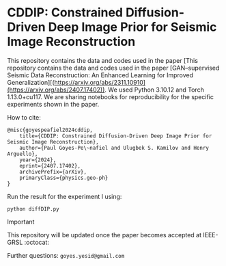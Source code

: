 # CDDIP: Constrained Diffusion-Driven Deep Image Prior for Seismic Image Reconstruction

This repository contains the data and codes used in the paper [This repository contains the data and codes used in the paper [GAN–supervised Seismic Data Reconstruction: An Enhanced Learning for Improved Generalization][(https://arxiv.org/abs/2311.10910](https://arxiv.org/abs/2407.17402)). We used Python 3.10.12 and Torch 1.13.0+cu117. We are sharing notebooks for reproducibility for the specific experiments shown in the paper. 

How to cite:
```
@misc{goyespeafiel2024cddip,
    title={CDDIP: Constrained Diffusion-Driven Deep Image Prior for Seismic Image Reconstruction},
    author={Paul Goyes-Pe\~nafiel and Ulugbek S. Kamilov and Henry Arguello},
    year={2024},
    eprint={2407.17402},
    archivePrefix={arXiv},
    primaryClass={physics.geo-ph}
}
```

Run the result for the experiment I using: 

```
python diffDIP.py
```

> [!IMPORTANT]
> This repository will be updated once the paper becomes accepted at IEEE-GRSL :octocat:

Further questions: ```goyes.yesid@gmail.com ```

